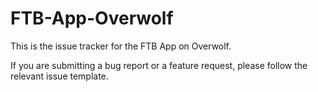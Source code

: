 # FTB-App-Overwolf

This is the issue tracker for the FTB App on Overwolf.

If you are submitting a bug report or a feature request, please follow the relevant issue template.
